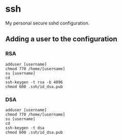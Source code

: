 # ssh
My personal secure sshd configuration.
## Adding a user to the configuration
### RSA
```shell
adduser [username]
chmod 770 /home/[username]
su [username]
cd
ssh-keygen -t rsa -b 4096
chmod 600 .ssh/id_dsa.pub
```
### DSA
```shell
adduser [username]
chmod 770 /home/[username]
su [username]
cd
ssh-keygen -t dsa
chmod 600 .ssh/id_dsa.pub
```
